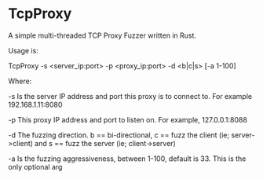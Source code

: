 # TcpProxy
A simple multi-threaded TCP Proxy Fuzzer written in Rust.

Usage is:


TcpProxy -s <server_ip:port> -p <proxy_ip:port> -d <b|c|s> [-a 1-100]

Where:

  -s Is the server IP address and port this proxy is to connect to. For example 192.168.1.11:8080
  
  -p This proxy IP address and port to listen on. For example, 127.0.0.1:8088
  
  -d The fuzzing direction. b == bi-directional, c == fuzz the client (ie; server->client) and s == fuzz the server (ie; client->server)
  
  -a Is the fuzzing aggressiveness, between 1-100, default is 33. This is the only optional arg
